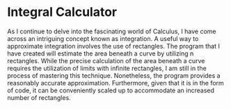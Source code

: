 # Integral Calculator

As I continue to delve into the fascinating world of Calculus, I have come across an intriguing concept known as integration.
A useful way to approximate integration involves the use of rectangles. 
The program that I have created will estimate the area beneath a curve by utilizing n rectangles. 
While the precise calculation of the area beneath a curve requires the utilization of limits with infinite rectangles, I am still in the process of mastering this technique. 
Nonetheless, the program provides a reasonably accurate approximation. Furthermore, given that it is in the form of code, it can be conveniently scaled up to accommodate an increased number of rectangles.
